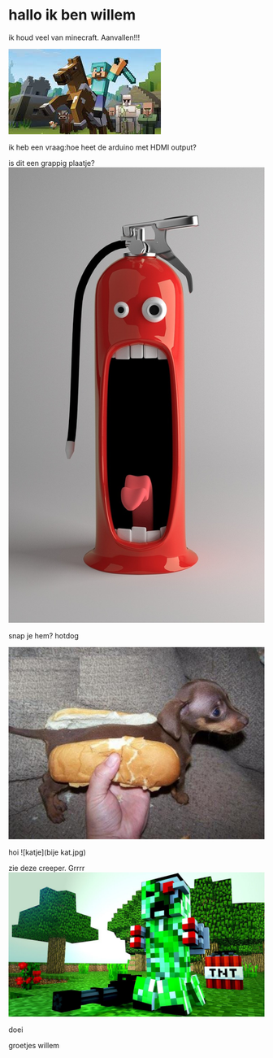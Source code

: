# hallo ik ben willem 


ik houd veel van minecraft.
Aanvallen!!!

![minecraft](minecraft.jpg)

ik heb een vraag:hoe heet de arduino met HDMI output?

is dit een grappig plaatje?
![grappig plaatje](funny-pictures-676672_1280.jpg)

snap je hem? hotdog

![grappig](hotdog.jpg)

hoi
![katje](bije kat.jpg)


zie deze creeper. Grrrr
![creeper](creeper.jpg)

doei 


groetjes willem
